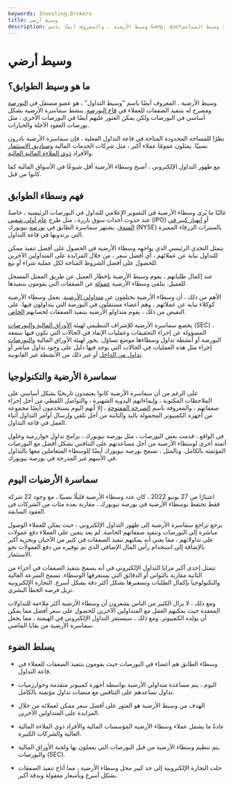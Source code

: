 ```yaml
---
keywords: Investing,Brokers
title: وسيط أرضي
description: وسيط الأرضية ، والمعروف أيضًا باسم &amp; quot؛ وسيط المناجم &amp; quot؛ هو عضو مستقل في البورصة ومصرح له بتنفيذ التداولات في قاعة التبادل.
---
```


# وسيط أرضي
## ما هو وسيط الطوابق؟

وسيط الأرضية ، المعروف أيضًا باسم "وسيط التداول" ، هو عضو مستقل في [البورصة](/exchange) ومصرح له بتنفيذ الصفقات للعملاء في [قاع البورصة](/trading_floor). ينشط سماسرة الأرضية بشكل أساسي في البورصات ولكن يمكن العثور عليهم أيضًا في البورصات الأخرى ، مثل بورصات العقود الآجلة والخيارات.

نظرًا للمساحة المحدودة المتاحة في قاعة التداول الفعلية ، فإن سماسرة الأرضية نادرون نسبيًا. يمثلون عمومًا عملاء أكبر ، مثل شركات الخدمات المالية [وصناديق الاستثمار](/investment-fund) والأفراد [ذوي الملاءة المالية العالية](/hnwi).

مع ظهور التداول الإلكتروني ، أصبح وسطاء الأرضية أقل شيوعًا في الأسواق المالية كما كانوا من قبل.

## فهم وسطاء الطوابق

غالبًا ما يُرى وسطاء الأرضية في التصوير الإعلامي للتداول في البورصات الرئيسية ، خاصةً عند حدوث أحداث سوق بارزة ، مثل طرح [عام أولي شعبي](/ipo) (IPO) أو [انهيار كبير في السوق](/stock-market-crash). يشتهر سماسرة الطابق في [بورصة](/nyse) نيويورك (NYSE) بالسترات الزرقاء المميزة التي يرتدونها في قاعة التداول.

يتمثل التحدي الرئيسي الذي يواجهه وسطاء الأرضية في الحصول على أفضل تنفيذ ممكن للتداول نيابة عن عملائهم ، أي أفضل سعر ، من خلال المزايدة على المتداولين الآخرين للحصول على أفضل الشروط المتاحة لكل عملية شراء أو بيع.

عند إكمال طلباتهم ، يقوم وسيط الأرضية بإخطار العميل عن طريق الممثل المسجل للعميل. يتلقى وسطاء الأرضية [عمولة](/commission) عن الصفقات التي يقومون بتنفيذها.

الأهم من ذلك ، أن وسطاء الأرضية يختلفون عن [متداولي الأرضية](/floortrader). يعمل وسطاء الأرضية كوكلاء نيابة عن عملائهم ، وهم أعضاء مستقلون في البورصة التي يتداولون فيها. على النقيض من ذلك ، يقوم متداولو الأرضية بتنفيذ الصفقات لحسابهم [الخاص](/proprietarytrading).

يخضع سماسرة الأرضية للإشراف التنظيمي لهيئة [الأوراق المالية والبورصات](/sec) (SEC) ، المسؤولة عن إجراء التحقيقات وعمليات الإنفاذ في الحالات التي تكون فيها سمعة البورصة أو أنشطة تداول وسطاءها موضع تساؤل. يجوز لهيئة الأوراق المالية [والبورصات](/frontrunning) إجراء مثل هذه العمليات في الحالات التي يوجد فيها دليل على وجود تداول مباشر أو [تداول من الداخل](/insidertrading) أو غير ذلك من الأنشطة غير القانونية.

## سماسرة الأرضية والتكنولوجيا

على الرغم من أن سماسرة الأرضية كانوا يعتمدون تاريخيًا بشكل أساسي على الملاحظات المكتوبة ، وإيماءاتهم اليدوية الشهيرة ، والتواصل اللفظي من أجل إجراء صفقاتهم ، والمعروفة باسم [الصرخة المفتوحة](/openoutcry) ، إلا أنهم اليوم يستخدمون أيضًا مجموعة من أجهزة الكمبيوتر المحمولة باليد والثابتة من أجل تلقي وإرسال أوامر التداول أثناء العمل في قاعة التداول.

في الواقع ، قدمت بعض البورصات ، مثل بورصة نيويورك ، برامج تداول خوارزمية وحلول أتمتة أخرى لوسطاء الأرضية من أجل مساعدتهم على التنافس بشكل أفضل مع البورصات المؤتمتة بالكامل. وبالمثل ، تسمح بورصة نيويورك أيضًا للوسطاء المتعاملين معها بالتداول في الأسهم غير المدرجة في بورصة نيويورك.

## سماسرة الأرضيات اليوم

اعتبارًا من 27 يونيو 2022 ، كان عدد وسطاء الأرضية قليلًا نسبيًا ، مع وجود 22 شركة فقط تحتفظ بوسطاء الأرضية في بورصة نيويورك ، مقارنة بعدة مئات من الشركات في العقود السابقة.

يرجع تراجع سماسرة الأرضية إلى ظهور التداول الإلكتروني ، حيث يمكن للعملاء الوصول مباشرة إلى البورصات وتنفيذ صفقاتهم الخاصة. لم يعد يتعين على العملاء دفع عمولات على تداولاتهم ، مما يعني أنه يمكنهم تنفيذ الصفقات في كثير من الأحيان وبحرية أكبر بالإضافة إلى استخدام رأس المال الإضافي الذي تم توفيره من دفع العمولات نحو الاستثمار.

تتمثل إحدى أكبر مزايا التداول الإلكتروني في أنه يسمح بتنفيذ الصفقات في أجزاء من الثانية مقارنة بالثواني أو الدقائق التي يستغرقها الوسطاء. تسمح السرعة العالية والتكنولوجيا بإكمال الطلبات وتسعيرها بشكل أكثر دقة بشكل أسرع. التجارة الإلكترونية تزيل فرصة الخطأ البشري.

ومع ذلك ، لا يزال الكثير من الناس يشعرون أن وسطاء الأرضية أكثر ملاءمة للتداولات المعقدة حيث يمكنهم العمل مع المتداولين الآخرين للحصول على سعر أفضل مما يمكن أن يولده الكمبيوتر. ومع ذلك ، سيستمر التداول الإلكتروني في الهيمنة ، مما يجعل سماسرة الأرضية من بقايا الماضي.

## يسلط الضوء

- وسطاء الطابق هم أعضاء في البورصات حيث يقومون بتنفيذ الصفقات للعملاء في قاعة التداول.

- اليوم ، يتم مساعدة متداولي الأرضية بواسطة أجهزة كمبيوتر متقدمة وخوارزميات تداول تساعدهم على التنافس مع منصات تداول مؤتمتة بالكامل.

- الهدف من وسيط الأرضية هو العثور على أفضل سعر ممكن لعملائه من خلال المزايدة على المتداولين الآخرين.

- عادةً ما يشمل عملاء وسطاء الأرضية المؤسسات المالية والأفراد ذوي الملاءة المالية العالية والشركات الكبيرة.

- يتم تنظيم وسطاء الأرضية من قبل البورصات التي يعملون بها ولجنة الأوراق المالية والبورصات (SEC).

- حلت التجارة الإلكترونية إلى حد كبير محل وسطاء الأرضية ، مما أتاح تنفيذ الصفقات بشكل أسرع وبأسعار معقولة وبدقة أكبر.

